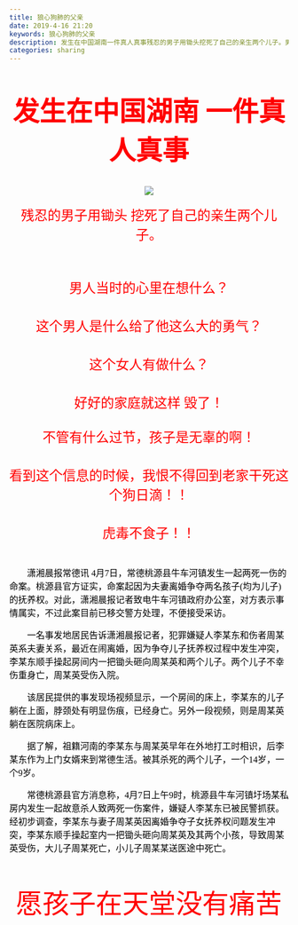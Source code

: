 ```yaml
---
title: 狼心狗肺的父亲
date: 2019-4-16 21:20
keywords: 狼心狗肺的父亲
description: 发生在中国湖南一件真人真事残忍的男子用锄头挖死了自己的亲生两个儿子。男人当时的心里在想什么？这个男人是什么给了他这么大的勇气？这个女人有做什么？好好的家庭就这样毁了！不管有什么过节，孩子是无辜的啊！看到这个信息的时候，我恨不得回到老家干死这
categories: sharing
---
```

<td class="t_f" id="postmessage_3521657">

<br/>
<br/>
<div align="center"><font size="7"><font color="#ff0000"><strong>发生在中国湖南 一件真人真事</strong></font></font></div><br/>
<br/>
<div align="center">

<img aid="1142936" data-cf-modified-9f0cc67aa9be759534293450-="" file="data/attachment/forum/201904/16/211935nwgnqtgfgkwt3bb4.png.thumb.jpg" id="aimg_1142936" inpost="1" onclick="" onmouseover="" src="http://www.flw.ph/data/attachment/forum/201904/16/211935nwgnqtgfgkwt3bb4.png" style="cursor:pointer" zoomfile="data/attachment/forum/201904/16/211935nwgnqtgfgkwt3bb4.png"/>


</div><br/>
<div align="center"><font color="#444444"><font face="微软雅黑"><font style="font-size:16px"><font size="5"><font color="#ff0000">残忍的男子用锄头 挖死了自己的亲生两个儿子。</font></font></font></font></font></div><br/>
<div align="center"><font color="#444444"><font face="微软雅黑"><font style="font-size:16px"><font size="5"><font color="#ff0000"><br/>
</font></font></font></font></font></div><br/>
<div align="center"><font color="#444444"><font face="微软雅黑"><font style="font-size:16px"><font size="5"><font color="#ff0000">男人当时的心里在想什么？</font></font></font></font></font></div><br/>
<br/>
<div align="center"><font color="#444444"><font face="微软雅黑"><font style="font-size:16px"><font size="5"><font color="#ff0000">这个男人是什么给了他这么大的勇气？</font></font></font></font></font></div><br/>
<br/>
<div align="center"><font color="#444444"><font face="微软雅黑"><font style="font-size:16px"><font size="5"><font color="#ff0000">这个女人有做什么？</font></font></font></font></font></div><br/>
<br/>
<div align="center"><font color="#444444"><font face="微软雅黑"><font style="font-size:16px"><font size="5"><font color="#ff0000">好好的家庭就这样 毁了！</font></font></font></font></font></div><div align="center"><font color="#444444"><font face="微软雅黑"><font style="font-size:16px"><font size="5"><font color="#ff0000"><br/>
</font></font></font></font></font></div><div align="center"><font color="#444444"><font face="微软雅黑"><font style="font-size:16px"><font size="5"><font color="#ff0000">不管有什么过节，孩子是无辜的啊！</font></font></font></font></font></div><br/>
<br/>
<div align="center"><font color="#444444"><font face="微软雅黑"><font style="font-size:16px"><font size="5"><font color="#ff0000">看到这个信息的时候，我恨不得回到老家干死这个狗日滴！！</font></font></font></font></font></div><br/>
<br/>
<div align="center"><font color="#444444"><font face="微软雅黑"><font style="font-size:16px"><font size="5"><font color="#ff0000">虎毒不食子！！</font></font></font></font></font></div><div align="center"><font color="#444444"><font face="微软雅黑"><font style="font-size:16px"><font size="5"><font color="#ff0000"><br/>
</font></font></font></font></font></div><div align="center"><font color="#444444"><font face="微软雅黑"><font style="font-size:16px"><p style="line-height:nullpx;text-indent:2em;text-align:left"><font face="宋体, &amp;quot;"><font color="#000000">潇湘晨报常德讯 4月7日，常德桃源县牛车河镇发生一起两死一伤的命案。桃源县官方证实，命案起因为夫妻离婚争夺两名孩子(均为儿子)的抚养权。对此，潇湘晨报记者致电牛车河镇政府办公室，对方表示事情属实，不过此案目前已移交警方处理，不便接受采访。</font></font></p><p style="line-height:nullpx;text-indent:2em;text-align:left"><font face="宋体, &amp;quot;"><font color="#000000">一名事发地居民告诉潇湘晨报记者，犯罪嫌疑人李某东和伤者周某英系夫妻关系，最近在闹离婚，因为争夺儿子抚养权过程中发生冲突，李某东顺手操起房间内一把锄头砸向周某英和两个儿子。两个儿子不幸伤重身亡，周某英受伤入院。</font></font></p><p style="line-height:nullpx;text-indent:2em;text-align:left"><font face="宋体, &amp;quot;"><font color="#000000">该居民提供的事发现场视频显示，一个房间的床上，李某东的儿子躺在上面，脖颈处有明显伤痕，已经身亡。另外一段视频，则是周某英躺在医院病床上。</font></font></p><p style="line-height:nullpx;text-indent:2em;text-align:left"><font face="宋体, &amp;quot;"><font color="#000000">据了解，祖籍河南的李某东与周某英早年在外地打工时相识，后李某东作为上门女婿来到常德生活。被其杀死的两个儿子，一个14岁，一个9岁。</font></font></p><p style="line-height:nullpx;text-indent:2em;text-align:left"><font face="宋体, &amp;quot;"><font color="#000000">常德桃源县官方消息称，4月7日上午9时，桃源县牛车河镇圩场某私房内发生一起故意杀人致两死一伤案件，嫌疑人李某东已被民警抓获。经初步调查，李某东与妻子周某英因离婚争夺子女抚养权问题发生冲突，李某东顺手操起室内一把锄头砸向周某英及其两个小孩，导致周某英受伤，大儿子周某死亡，小儿子周某某送医途中死亡。</font></font></p></font></font></font></div><br/>
<br/>
<div align="center"><font color="#444444"><font face="微软雅黑"><font style="font-size:16px"><font size="7"><font color="#ff0000">愿孩子在天堂没有痛苦</font></font></font></font></font></div><br/>
</td>

